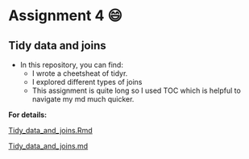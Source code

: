 # Assignment 4 :smile:
## Tidy data and joins

- In this repository, you can find:
    * I wrote a cheetsheat of tidyr.
    * I explored different types of joins 
    * This assignment is quite long so I used TOC which is helpful to navigate my md much quicker.

  
**For details:**

[Tidy_data_and_joins.Rmd](https://github.com/STAT545-UBC-students/hw04-Sukeysun/blob/master/Tidy%20data%20and%20joins.Rmd)  

[Tidy_data_and_joins.md](https://github.com/STAT545-UBC-students/hw04-Sukeysun/blob/master/Tidy_data_and_joins.md)
